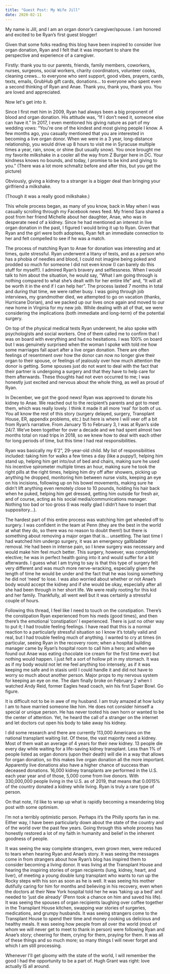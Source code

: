 ```yaml
---
title: "Guest Post: My Wife Jill"
date: 2020-02-11
---
```


My name is Jill, and I am an organ donor’s caregiver/spouse.  I am honored and excited to be Ryan’s first guest blogger!

Given that some folks reading this blog have been inspired to consider live organ donation, Ryan and I felt that it was important to share the perspective and experience of a caregiver.

Firstly: thank you to our parents, friends, family members, coworkers, nurses, surgeons, social workers, charity coordinators, volunteer cooks, cleaning crews... to everyone who sent support, good vibes, prayers, cards, texts, emails, GrubHub gift cards, donations... to everyone who spent even a second thinking of Ryan and Anae.  Thank you, thank you, thank you.   You are loved and appreciated.

Now let's get into it.

Since I first met him in 2009, Ryan had always been a big proponent of blood and organ donation.  His attitude was, “If I don’t need it, someone else can have it."  In 2017, I even mentioned his giving nature as part of my wedding vows: “You're one of the kindest and most giving people I know.  A few months ago, you casually mentioned that you are interested in becoming a live organ donor.  When we were in a 3 year, long-distance relationship, you would drive up 8 hours to visit me in Syracuse multiple times a year, rain, snow, or shine (but usually snow).  You once brought me my favorite milkshake in a cooler all the way from Z Burger here in DC.  Your kindness knows no bounds, and today, I promise to be kind and giving to you.” (There was a lot more schmaltz before and after this, but you get the picture)

Obviously, giving a kidney to a stranger is a bigger deal than bringing your girlfriend a milkshake.

(Though it was a really good milkshake.)

This whole process began, as many of you know, back in May when I was casually scrolling through my Facebook news feed.  My friend Sara shared a post from her friend Michelle about her daughter, Anae, who was in desperate need of a kidney.  Since he had mentioned an interest in live organ donation in the past, I figured I would bring it up to Ryan.  Given that Ryan and the girl were both adoptees, Ryan felt an immediate connection to her and felt compelled to see if he was a match.

The process of matching Ryan to Anae for donation was interesting and at times, quite stressful.  Ryan underwent a litany of tests, and as a person who has a phobia of needles and blood, I could not imagine being poked and prodded so much for someone I did not even know (I can barely do this stuff for myself!).  I admired Ryan’s bravery and selflessness.  When I would talk to him about the situation, he would say, “What I am going through is nothing compared to what she’s dealt with for her entire life” and, “It will all be worth it in the end if I can help her”. The process lasted 7 months in total and during that time, we were rather busy.  I was going through job interviews, my grandmother died, we attempted to go on vacation (thanks, Hurricane Dorian), and we packed up our lives once again and moved to our new home in Virginia for my new job.  While dealing with all of that, we were considering the implications (both immediate and long-term) of the potential surgery.

On top of the physical medical tests Ryan underwent, he also spoke with psychologists and social workers.  One of them called me to confirm that I was on board with everything and had no hesitations.  I was 100% on board but I was genuinely surprised when the woman I spoke with told me how some marriages fall apart after a live organ donation.  There are often feelings of resentment over how the donor can now no longer give their organ to their spouse, or feelings of jealously over how much attention the donor is getting.  Some spouses just do not want to deal with the fact that their partner is undergoing a surgery and that they have to help care for them afterwards. These thoughts had not even occurred to me; I was honestly just excited and nervous about the whole thing, as well as proud of Ryan.

In December, we got the good news!  Ryan was approved to donate his kidney to Anae.  We reached out to the recipient’s parents and got to meet them, which was really lovely.  I think it made it all more ‘real’ for both of us.  You all know the rest of this story (surgery delayed, surgery, Transplant House, ER, appendix problems, etc.) but here is where I will veer off a bit from Ryan’s narrative.  From January 15 to February 3, I was at Ryan’s side 24/7.  We’ve been together for over a decade and we had spent almost two months total on road trips in 2018, so we knew how to deal with each other for long periods of time, but this time I had real responsibilities.

Ryan was basically my 6’2”, 29-year-old child.  My list of responsibilities included: taking him for walks a few times a day (like a puppy!), helping him stand up, helping him get into/out of bed and chairs, making sure he used his incentive spirometer multiple times an hour, making sure he took the right pills at the right times, helping him dry off after showers, picking up anything he dropped, monitoring him between nurse visits, keeping an eye on his incisions, following up on his bowel movements, making sure he didn’t lift anything even remotely close to 10 pounds, holding his hair back when he puked, helping him get dressed, getting him outside for fresh air, and of course, acting as his social media/communications manager.  Nothing too bad or too gross (I was really glad I didn’t have to insert that suppository...).

The hardest part of this entire process was watching him get wheeled off to surgery.  I was confident in the team at Penn (they are the best in the world at what they do, so there was no reason to doubt them!) but there is something about removing a major organ that is… unsettling.  The last time I had watched him undergo surgery, it was an emergency gallbladder removal.  He had been in intense pain, so I knew surgery was necessary and would make him feel much better.  This surgery, however, was completely elective; he was in perfect health going into it and would suffer for a bit afterwards.  I guess what I am trying to say is that this type of surgery felt very different and was much more nerve-wracking, especially given the length of time he would be under and the fact that he was losing something he did not ‘need’ to lose.  I was also worried about whether or not Anae’s body would accept the kidney and if she would be okay, especially after all she had been through in her short life.  We were really rooting for this kid and her family.  Thankfully, all went well but it was certainly a stressful couple of hours.

Following this thread, I feel like I need to touch on the constipation.  There’s the constipation Ryan experienced from his meds (good times), and then there’s the emotional ‘constipation’ I experienced.  There is just no other way to put it; I had trouble feeling feelings.  I have read that this is a normal reaction to a particularly stressful situation so I know it’s totally valid and real, but I had trouble feeling much of anything.  I wanted to cry at times (in particular, seeing Ryan in the recovery room; when a hospital building manager came by Ryan’s hospital room to call him a hero; and when we found out Anae was eating chocolate ice cream for the first time ever) but nothing would happen.  I just felt a sort of hollow pit in my stomach.  It was as if my body would not let me feel anything too intensely, as if it was keeping me safe and in stasis until I could handle it and did not have to worry so much about another person.  Major props to my nervous system for keeping an eye on me.  The dam finally broke on February 2 when I watched Andy Reid, former Eagles head coach, win his first Super Bowl.  Go figure.

It is difficult not to be in awe of my husband.  I am truly amazed at how lucky I am to have married someone like him.  He does not consider himself a special or unique person.  He has never tooted his own horn or wanted to be the center of attention.  Yet, he heard the call of a stranger on the internet and let doctors cut open his body to take away his kidney.

I did some research and there are currently 113,000 Americans on the national transplant waiting list.  Of these, the vast majority need a kidney.  Most of them wait an average of 4 years for their new kidney.  13 people die every day while waiting for a life-saving kidney transplant.  Less than 1% of people listed as organ donors (upon their death) will die in a way that allows for organ donation, so this makes live organ donation all the more important.  Apparently live donations also have a higher chance of success than deceased donations.  16,000 kidney transplants are performed in the U.S. each year year and of those, 5,000 come from live donors.  With 330,000,000 people living in the U.S. as of 2019, that means that 0.0015% of the country donated a kidney while living.  Ryan is truly a rare type of person.

On that note, I’d like to wrap up what is rapidly becoming a meandering blog post with some optimism.

I’m not a terribly optimistic person.  Perhaps it’s the Philly sports fan in me.  Either way, I have been particularly down about the state of the country and of the world over the past few years.  Going through this whole process has honestly restored a lot of my faith in humanity and belief in the inherent goodness of people.

It was seeing the way complete strangers, even grown men, were reduced to tears when hearing Ryan and Anae’s story.  It was seeing the messages come in from strangers about how Ryan’s blog has inspired them to consider becoming a living donor.  It was living at the Transplant House and hearing the inspiring stories of organ recipients (lung, kidney, heart, and liver), of meeting a young double lung transplant who wants to run up the Rocky steps with his son as soon as he is well.  It was seeing his mother dutifully caring for him for months and believing in his recovery, even when the doctors at their New York hospital told her he was ‘taking up a bed’ and needed to ‘just die already’ (Penn took a chance on him and saved his life).  It was seeing the spouses of organ recipients laughing over coffee together in the Transplant House kitchen, swapping war stories of surgeries, medications, and grumpy husbands.  It was seeing strangers come to the Transplant House to spend their time and money cooking us delicious and healthy meals.  It was seeing how people from all over the world (most of whom we will never get to meet to thank in person) were following Ryan and Anae’s story; cheering for them, crying for them, praying for them.  It was all of these things and so much more; so many things I will never forget and which I am still processing.

Whenever I'll get gloomy with the state of the world, I will remember the good I had the opportunity to be a part of.  Hugh Grant was right: love actually IS all around.
